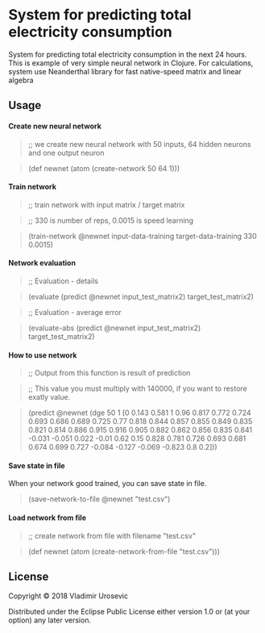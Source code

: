 # System for predicting total electricity consumption

System for predicting total electricity consumption in the next 24 hours.
This is example of very simple neural network in Clojure. For calculations,
system use Neanderthal library for fast native-speed matrix and linear algebra

## Usage

#### Create new neural network

> ;; we create new neural network with 50 inputs, 64 hidden neurons and one output neuron

> (def newnet (atom (create-network 50 64 1)))

#### Train network
> ;; train network with input matrix / target matrix

> ;; 330 is number of reps, 0.0015 is speed learning

> (train-network @newnet input-data-training target-data-training 330 0.0015)

#### Network evaluation

> ;; Evaluation - details

> (evaluate (predict @newnet input_test_matrix2) target_test_matrix2)

> ;; Evaluation - average error

> (evaluate-abs (predict @newnet input_test_matrix2) target_test_matrix2)

#### How to use network

> ;; Output from this function is result of prediction

> ;; This value you must multiply with 140000, if you want to restore exatly value.

> (predict @newnet (dge 50 1 [0	0.143	0.581	1	0.96	0.817	0.772	0.724	0.693	0.686
                             0.689	0.725	0.77	0.818	0.844	0.857	0.855	0.849	0.835
                             0.821	0.814	0.886	0.915	0.916	0.905	0.882	0.862	0.856
                             0.835	0.841	-0.031	-0.051	0.022	-0.01	0.62	0.15
                             0.828	0.781	0.726	0.693	0.681	0.674	0.699	0.727
                             -0.084	-0.127	-0.069	-0.823	0.8	0.2]))

#### Save state in file

When your network good trained, you can save state in file.

> (save-network-to-file @newnet "test.csv")

#### Load network from file

> ;; create network from file with filename "test.csv"

> (def newnet (atom (create-network-from-file "test.csv")))


## License

Copyright © 2018 Vladimir Urosevic

Distributed under the Eclipse Public License either version 1.0 or (at
your option) any later version.
